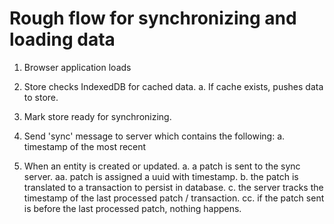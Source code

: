# Rough flow for synchronizing and loading data

1. Browser application loads
2. Store checks IndexedDB for cached data.
    a. If cache exists, pushes data to store.
3. Mark store ready for synchronizing.
4. Send 'sync' message to server which contains the following:
    a. timestamp of the most recent

5. When an entity is created or updated.
    a. a patch is sent to the sync server.
        aa. patch is assigned a uuid with timestamp.
    b. the patch is translated to a transaction to persist in database.
    c. the server tracks the timestamp of the last processed patch / transaction.
        cc. if the patch sent is before the last processed patch, nothing happens.

